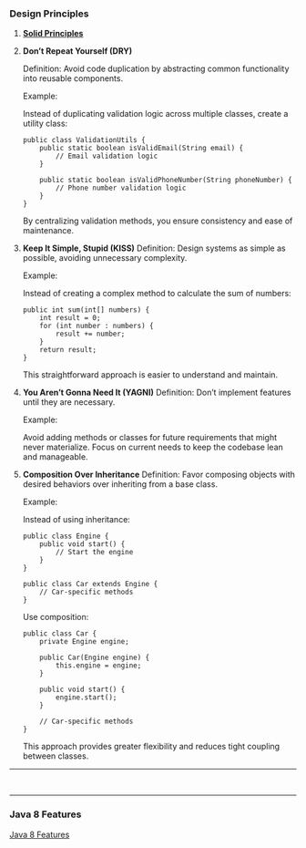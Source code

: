 ### Design Principles

<ol>
<li>

<b>[Solid Principles](SOLID.md)</b>
</li>
<li>
<b>Don’t Repeat Yourself (DRY)</b>

Definition: Avoid code duplication by abstracting common functionality into reusable components.

Example:

Instead of duplicating validation logic across multiple classes, create a utility class:

```
public class ValidationUtils {
    public static boolean isValidEmail(String email) {
        // Email validation logic
    }

    public static boolean isValidPhoneNumber(String phoneNumber) {
        // Phone number validation logic
    }
}
```

By centralizing validation methods, you ensure consistency and ease of maintenance.
</li>
<li>
<b>Keep It Simple, Stupid (KISS)</b>
Definition: Design systems as simple as possible, avoiding unnecessary complexity.

Example:

Instead of creating a complex method to calculate the sum of numbers:

```
public int sum(int[] numbers) {
    int result = 0;
    for (int number : numbers) {
        result += number;
    }
    return result;
}
```

This straightforward approach is easier to understand and maintain.
</li>
<li>
<b>You Aren’t Gonna Need It (YAGNI)</b>
Definition: Don’t implement features until they are necessary.

Example:

Avoid adding methods or classes for future requirements that might never materialize. Focus on
current needs to keep the codebase lean and manageable.
</li>
<li>
<b>Composition Over Inheritance</b>
Definition: Favor composing objects with desired behaviors over inheriting from a base class.

Example:

Instead of using inheritance:

```
public class Engine {
    public void start() {
        // Start the engine
    }
}

public class Car extends Engine {
    // Car-specific methods
}
```

Use composition:

```
public class Car {
    private Engine engine;

    public Car(Engine engine) {
        this.engine = engine;
    }

    public void start() {
        engine.start();
    }

    // Car-specific methods
}
```

This approach provides greater flexibility and reduces tight coupling between classes.
</li>
</ol>

<hr>
<br>
<hr>

### Java 8 Features

[Java 8 Features](Java8Feature.md)


